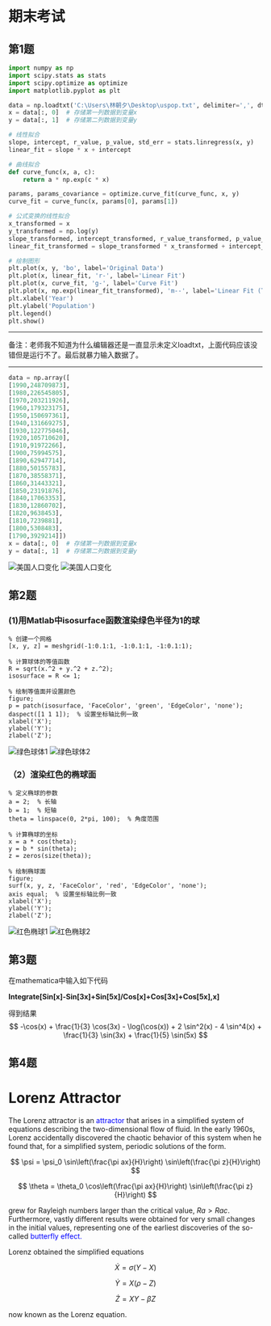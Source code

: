 # 期末考试

## 第1题
```python
import numpy as np
import scipy.stats as stats
import scipy.optimize as optimize
import matplotlib.pyplot as plt

data = np.loadtxt('C:\Users\林朝夕\Desktop\uspop.txt', delimiter=',', dtype=float, skiprows=1)
x = data[:, 0]  # 存储第一列数据到变量x
y = data[:, 1]  # 存储第二列数据到变量y

# 线性拟合
slope, intercept, r_value, p_value, std_err = stats.linregress(x, y)
linear_fit = slope * x + intercept

# 曲线拟合
def curve_func(x, a, c):
    return a * np.exp(c * x)

params, params_covariance = optimize.curve_fit(curve_func, x, y)
curve_fit = curve_func(x, params[0], params[1])

# 公式变换的线性拟合
x_transformed = x
y_transformed = np.log(y)
slope_transformed, intercept_transformed, r_value_transformed, p_value_transformed, std_err_transformed = stats.linregress(x_transformed, y_transformed)
linear_fit_transformed = slope_transformed * x_transformed + intercept_transformed

# 绘制图形
plt.plot(x, y, 'bo', label='Original Data')
plt.plot(x, linear_fit, 'r-', label='Linear Fit')
plt.plot(x, curve_fit, 'g-', label='Curve Fit')
plt.plot(x, np.exp(linear_fit_transformed), 'm--', label='Linear Fit (Transformed)')
plt.xlabel('Year')
plt.ylabel('Population')
plt.legend()
plt.show()
```


---

备注：老师我不知道为什么编辑器还是一直显示未定义loadtxt，上面代码应该没错但是运行不了。最后就暴力输入数据了。


---


```python
data = np.array([
[1990,248709873],
[1980,226545805],
[1970,203211926],
[1960,179323175],
[1950,150697361],
[1940,131669275],
[1930,122775046],
[1920,105710620],
[1910,91972266],
[1900,75994575],
[1890,62947714],
[1880,50155783],
[1870,38558371],
[1860,31443321],
[1850,23191876],
[1840,17063353],
[1830,12860702],
[1820,9638453],
[1810,7239881],
[1800,5308483],
[1790,3929214]])
x = data[:, 0]  # 存储第一列数据到变量x
y = data[:, 1]  # 存储第二列数据到变量y
```
![美国人口变化]("C:\Users\林朝夕\Desktop\population.png")
![美国人口变化]("C:\Users\林朝夕\Desktop\美国人口变化.png")

## 第2题
### (1)用Matlab中isosurface函数渲染绿色半径为1的球
```
% 创建一个网格
[x, y, z] = meshgrid(-1:0.1:1, -1:0.1:1, -1:0.1:1);

% 计算球体的等值函数
R = sqrt(x.^2 + y.^2 + z.^2);
isosurface = R <= 1;

% 绘制等值面并设置颜色
figure;
p = patch(isosurface, 'FaceColor', 'green', 'EdgeColor', 'none');
daspect([1 1 1]);  % 设置坐标轴比例一致
xlabel('X');
ylabel('Y');
zlabel('Z');
```
![绿色球体1]("C:\Users\林朝夕\Documents\MATLAB\sphere.fig")
![绿色球体2]("C:\Users\林朝夕\Desktop\图片1.png")

### （2）渲染红色的椭球面
```
% 定义椭球的参数
a = 2;  % 长轴
b = 1;  % 短轴
theta = linspace(0, 2*pi, 100);  % 角度范围

% 计算椭球的坐标
x = a * cos(theta);
y = b * sin(theta);
z = zeros(size(theta));

% 绘制椭球面
figure;
surf(x, y, z, 'FaceColor', 'red', 'EdgeColor', 'none');
axis equal;  % 设置坐标轴比例一致
xlabel('X');
ylabel('Y');
zlabel('Z');
```
![红色椭球1]("C:\Users\林朝夕\Documents\MATLAB\ellipsoid.fig")
![红色椭球2]("C:\Users\林朝夕\Desktop\图片2.png")

## 第3题

在mathematica中输入如下代码


**Integrate[Sin[x]-Sin[3x]+Sin[5x]/Cos[x]+Cos[3x]+Cos[5x],x]**


得到结果
$$
-\cos(x) + \frac{1}{3} \cos(3x) - \log(\cos(x)) + 2 \sin^2(x) - 4 \sin^4(x) + \frac{1}{3} \sin(3x) + \frac{1}{5} \sin(5x)
$$


## 第4题
# **Lorenz Attractor**

The Lorenz attractor is an <span style="color: blue;">attractor</span> that arises in a simplified system of equations describing the two-dimensional flow of fluid. ln the early 1960s, Lorenz accidentally discovered the chaotic behavior of this system when he found that, for a simplified system, periodic solutions of the form.

$$
\psi = \psi_0 \sin\left(\frac{\pi ax}{H}\right) \sin\left(\frac{\pi z}{H}\right)
$$

$$
\theta = \theta_0 \cos\left(\frac{\pi ax}{H}\right) \sin\left(\frac{\pi z}{H}\right)
$$

grew for Rayleigh numbers larger than the critical value, $Ra > Rac$. Furthermore, vastly different results were obtained for very small changes in the initial values, representing one of the earliest discoveries of the so-called <span style="color: blue;">butterfly effect.</span>

Lorenz obtained the simplified equations

$$
\dot{X} = \sigma\left(Y-X\right)
$$

$$
\dot{Y} = X\left(\rho-Z\right)
$$

$$
\dot{Z} = XY - \beta Z
$$

now known as the Lorenz equation.

